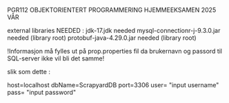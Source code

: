 PGR112 OBJEKTORIENTERT PROGRAMMERING HJEMMEEKSAMEN 2025 VÅR

external libraries NEEDED : 
jdk-17.jdk needed
mysql-connectionr-j-9.3.0.jar needed (library root)
protobuf-java-4.29.0.jar needed (library root)

!Informasjon må fylles ut på prop.properties fil da brukernavn og passord til SQL-server ikke vil bli det samme!

slik som dette : 

host=localhost
dbName=ScrapyardDB
port=3306
user= "input username"
pass= "input password"

